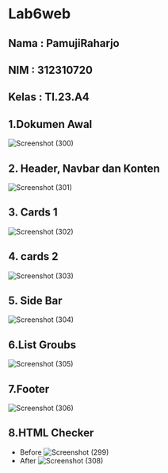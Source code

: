 # Lab6web
## Nama  : PamujiRaharjo
## NIM   : 312310720
## Kelas : TI.23.A4

## 1.Dokumen Awal
![Screenshot (300)](https://github.com/user-attachments/assets/d61dbd8a-4b76-49ba-87b6-a5c883c962f8)

## 2. Header, Navbar dan Konten
![Screenshot (301)](https://github.com/user-attachments/assets/459a0af7-b5a4-4eaa-9c26-8473e587afb2)

## 3. Cards 1
![Screenshot (302)](https://github.com/user-attachments/assets/a6df985d-f60a-48c4-8641-d8512e9242ea)

## 4. cards 2
![Screenshot (303)](https://github.com/user-attachments/assets/3711a989-27c4-43c9-b47a-b124b9d619c6)

## 5. Side Bar
![Screenshot (304)](https://github.com/user-attachments/assets/323726b9-4b9b-4af6-a359-d8b4e7514f1e)

## 6.List Groubs
![Screenshot (305)](https://github.com/user-attachments/assets/28628c64-5bde-4091-82a4-44b80a30f56d)

## 7.Footer
![Screenshot (306)](https://github.com/user-attachments/assets/c00cc68a-cf81-4142-88f3-ec978d0fec2e)

## 8.HTML Checker
- Before
![Screenshot (299)](https://github.com/user-attachments/assets/1021bb23-48f9-4d59-bfea-fec829b2358b)
- After
![Screenshot (308)](https://github.com/user-attachments/assets/85af11e2-2ae0-4f49-88e0-9b21a6ac0241)
